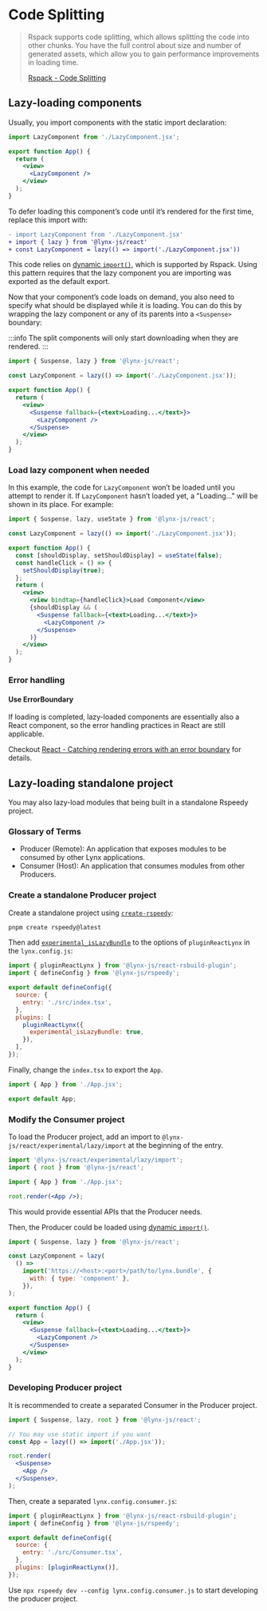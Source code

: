 # Code Splitting

> Rspack supports code splitting, which allows splitting the code into other chunks. You have the full control about size and number of generated assets, which allow you to gain performance improvements in loading time.
>
> [Rspack - Code Splitting](https://rspack.dev/guide/optimization/code-splitting)

## Lazy-loading components

Usually, you import components with the static import declaration:

<!-- eslint-disable import/no-unresolved -->

```jsx
import LazyComponent from './LazyComponent.jsx';

export function App() {
  return (
    <view>
      <LazyComponent />
    </view>
  );
}
```

To defer loading this component’s code until it’s rendered for the first time, replace this import with:

<!-- eslint-disable import/no-unresolved -->

```diff
- import LazyComponent from './LazyComponent.jsx'
+ import { lazy } from '@lynx-js/react'
+ const LazyComponent = lazy(() => import('./LazyComponent.jsx'))
```

This code relies on [dynamic `import()`](https://developer.mozilla.org/en-US/docs/Web/JavaScript/Reference/Operators/import), which is supported by Rspack. Using this pattern requires that the lazy component you are importing was exported as the default export.

Now that your component’s code loads on demand, you also need to specify what should be displayed while it is loading. You can do this by wrapping the lazy component or any of its parents into a `<Suspense>` boundary:

:::info
The split components will only start downloading when they are rendered.
:::

<!-- eslint-disable import/no-unresolved -->

```jsx title="src/App.tsx"
import { Suspense, lazy } from '@lynx-js/react';

const LazyComponent = lazy(() => import('./LazyComponent.jsx'));

export function App() {
  return (
    <view>
      <Suspense fallback={<text>Loading...</text>}>
        <LazyComponent />
      </Suspense>
    </view>
  );
}
```

### Load lazy component when needed

In this example, the code for `LazyComponent` won’t be loaded until you attempt to render it. If `LazyComponent` hasn’t loaded yet, a "Loading..." will be shown in its place. For example:

<!-- eslint-disable import/no-unresolved -->

```jsx title="src/App.tsx"
import { Suspense, lazy, useState } from '@lynx-js/react';

const LazyComponent = lazy(() => import('./LazyComponent.jsx'));

export function App() {
  const [shouldDisplay, setShouldDisplay] = useState(false);
  const handleClick = () => {
    setShouldDisplay(true);
  };
  return (
    <view>
      <view bindtap={handleClick}>Load Component</view>
      {shouldDisplay && (
        <Suspense fallback={<text>Loading...</text>}>
          <LazyComponent />
        </Suspense>
      )}
    </view>
  );
}
```

### Error handling

#### Use ErrorBoundary

If loading is completed, lazy-loaded components are essentially also a React component, so the error handling practices in React are still applicable.

Checkout [React - Catching rendering errors with an error boundary](https://react.dev/reference/react/Component#catching-rendering-errors-with-an-error-boundary) for details.

## Lazy-loading standalone project

You may also lazy-load modules that being built in a standalone Rspeedy project.

### Glossary of Terms

- Producer (Remote): An application that exposes modules to be consumed by other Lynx applications.
- Consumer (Host): An application that consumes modules from other Producers.

### Create a standalone Producer project

Create a standalone project using [`create-rspeedy`](https://npmjs.com/create-rspeedy):

```bash
pnpm create rspeedy@latest
```

Then add [`experimental_isLazyBundle`] to the options of `pluginReactLynx` in the `lynx.config.js`:

```js
import { pluginReactLynx } from '@lynx-js/react-rsbuild-plugin';
import { defineConfig } from '@lynx-js/rspeedy';

export default defineConfig({
  source: {
    entry: './src/index.tsx',
  },
  plugins: [
    pluginReactLynx({
      experimental_isLazyBundle: true,
    }),
  ],
});
```

Finally, change the `index.tsx` to export the `App`.

<!-- eslint-disable-next-line import/no-unresolved -->

```js title="src/index.tsx"
import { App } from './App.jsx';

export default App;
```

### Modify the Consumer project

To load the Producer project, add an import to `@lynx-js/react/experimental/lazy/import` at the beginning of the entry.

<!-- eslint-disable import/no-unresolved -->

```jsx title="src/index.tsx"
import '@lynx-js/react/experimental/lazy/import';
import { root } from '@lynx-js/react';

import { App } from './App.jsx';

root.render(<App />);
```

This would provide essential APIs that the Producer needs.

Then, the Producer could be loaded using [dynamic `import()`](https://developer.mozilla.org/en-US/docs/Web/JavaScript/Reference/Operators/import).

<!-- eslint-disable import/no-unresolved -->

```jsx title="src/App.tsx"
import { Suspense, lazy } from '@lynx-js/react';

const LazyComponent = lazy(
  () =>
    import('https://<host>:<port>/path/to/lynx.bundle', {
      with: { type: 'component' },
    }),
);

export function App() {
  return (
    <view>
      <Suspense fallback={<text>Loading...</text>}>
        <LazyComponent />
      </Suspense>
    </view>
  );
}
```

### Developing Producer project

It is recommended to create a separated Consumer in the Producer project.

<!-- eslint-disable import/no-unresolved -->

```jsx title="src/Consumer.tsx"
import { Suspense, lazy, root } from '@lynx-js/react';

// You may use static import if you want
const App = lazy(() => import('./App.jsx'));

root.render(
  <Suspense>
    <App />
  </Suspense>,
);
```

Then, create a separated `lynx.config.consumer.js`:

```js title="lynx.config.consumer.js"
import { pluginReactLynx } from '@lynx-js/react-rsbuild-plugin';
import { defineConfig } from '@lynx-js/rspeedy';

export default defineConfig({
  source: {
    entry: './src/Consumer.tsx',
  },
  plugins: [pluginReactLynx()],
});
```

Use `npx rspeedy dev --config lynx.config.consumer.js` to start developing the producer project.

[`experimental_isLazyBundle`]: ../../api/rspeedy/react-rsbuild-plugin.pluginreactlynxoptions.experimental_islazybundle
